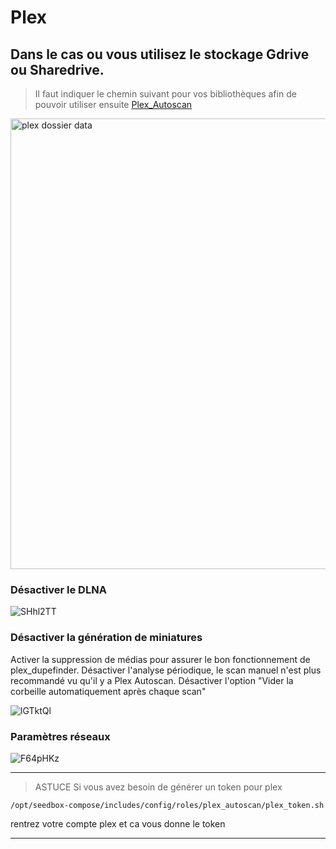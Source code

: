 # Plex

## Dans le cas ou vous utilisez le stockage Gdrive ou Sharedrive. 
> Il faut indiquer le chemin suivant pour vos bibliothèques afin de pouvoir utiliser ensuite [Plex_Autoscan](Plex-Autoscan.md)

<img width="721" alt="plex dossier data" src="https://user-images.githubusercontent.com/64525827/105615683-c1bf7f00-5dd2-11eb-8570-3a899bae1654.png">

### Désactiver le DLNA

![SHhl2TT](https://user-images.githubusercontent.com/64525827/105335857-d6d0be00-5bd8-11eb-929d-327bf1e75ea5.png)

### Désactiver la génération de miniatures

Activer la suppression de médias pour assurer le bon fonctionnement de plex_dupefinder. Désactiver l'analyse périodique, le scan manuel n'est plus recommandé vu qu'il y a Plex Autoscan. Désactiver l'option "Vider la corbeille automatiquement après chaque scan"

![lGTktQl](https://user-images.githubusercontent.com/64525827/105335927-ecde7e80-5bd8-11eb-833a-0ff344c1c857.png)

### Paramètres réseaux

![F64pHKz](https://user-images.githubusercontent.com/64525827/105335979-fb2c9a80-5bd8-11eb-9a63-668c92ca2e40.png)


***

> ASTUCE Si vous avez besoin de générer un token pour plex

```
/opt/seedbox-compose/includes/config/roles/plex_autoscan/plex_token.sh
```
 
rentrez votre compte plex et ca vous donne le token

***
